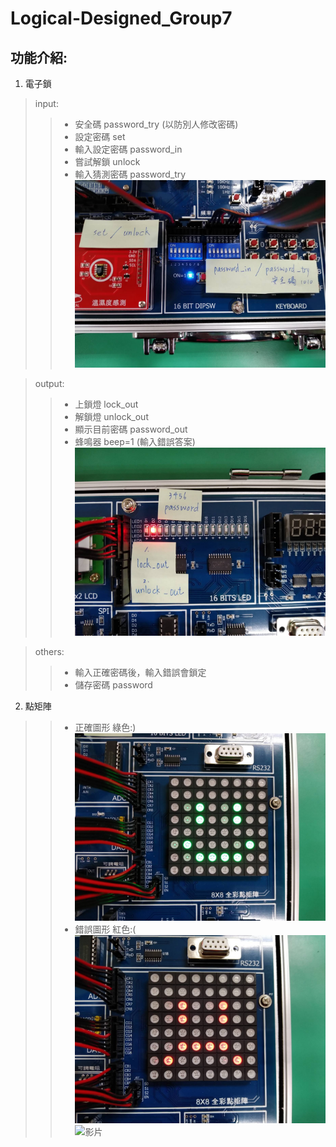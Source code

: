 Logical-Designed_Group7
===
功能介紹:
---
1. 電子鎖
>input:
>>  * 安全碼 password_try (以防別人修改密碼)
>>  * 設定密碼 set
>>  * 輸入設定密碼 password_in
>>  * 嘗試解鎖 unlock
>>  * 輸入猜測密碼 password_try
![](./176313.jpg)

>output:
>>  * 上鎖燈 lock_out
>>  * 解鎖燈 unlock_out
>>  * 顯示目前密碼 password_out
>>  * 蜂鳴器 beep=1 (輸入錯誤答案)
![](./176316.jpg)

>others:
>>  * 輸入正確密碼後，輸入錯誤會鎖定
>>  * 儲存密碼 password

  
2. 點矩陣
>>  * 正確圖形  綠色:)
![](./176314.jpg)
>>  * 錯誤圖形  紅色:(
![](./176315.jpg)
![影片](https://youtu.be/lK7N4nZZQHA)
